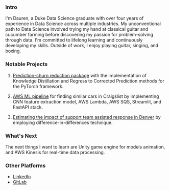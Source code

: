 ### Intro

I'm Dauren, a Duke Data Science graduate with over four years of experience in Data Science across multiple industries. My unconventional path to Data Science involved trying my hand at classical guitar and cucumber farming before discovering my passion for problem-solving through data. I'm committed to lifelong learning and continuously developing my skills. Outside of work, I enjoy playing guitar, singing, and boxing.

### Notable Projects

1. [Prediction-churn reduction package](https://github.com/brauden/prediction-churn) with the implementation of Knowledge Distillation and Regress to Corrected Prediction methods for the PyTorch framework.

2. [AWS ML pipeline](https://github.com/HarTigran/Finalproject) for finding similar cars in Craigslist by implementing CNN feature extraction model, AWS Lambda, AWS SQS, Streamlit, and FastAPI stack.

3. [Estimating the impact of support team assisted response in Denver](https://github.com/MIDS-at-Duke/uds-2022-701-team-5) by employing difference-in-differences technique.

### What's Next
The next things I want to learn are Unity game engine for models animation, and AWS Kinesis for real-time data processing.

### Other Platforms
- [LinkedIn](https://www.linkedin.com/in/dauren-bizhanov/)
- [GitLab](https://gitlab.com/dauren.bizhanov)

<!--
**brauden/brauden** is a ✨ _special_ ✨ repository because its `README.md` (this file) appears on your GitHub profile.

Here are some ideas to get you started:

- 🔭 I’m currently working on ...
- 🌱 I’m currently learning ...
- 👯 I’m looking to collaborate on ...
- 🤔 I’m looking for help with ...
- 💬 Ask me about ...
- 📫 How to reach me: ...
- 😄 Pronouns: ...
- ⚡ Fun fact: ...
-->
